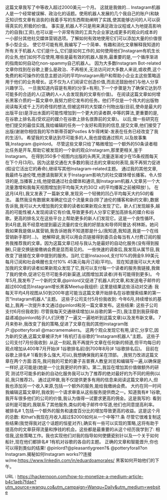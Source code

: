 这篇文章我写了中等收入超过2000美元一个月。 
 这就是我做的… 
 Instagram机器人是一个经常被误解、政治化的话题。使用机器人发展的几个我自己的账户(和缺乏知识性文章有沮丧的)我着手写的东西帮助阐明了实践,使其能够访问的人可以获得真实的,积极的价值。 
 事实是,机器人不只是用来满足政治议程或人为地提高影响力的自我(工资),也可以是一个非常有效的工具为企业家达成更多的观众的成本的一小部分其他社交媒体营销选项。了解如何有效地使用它们可以添加大量的价值很多小型企业。 
 使它尽可能有用,我编写了一个简单、有趣和消化文章解释我知道的所有关于机器人:它们是什么,它们是如何工作的,如何使用他们Instagram有机生长的业务,他们如何不应使用,哪些是最有效的机器人服务,最重要的是,一个循序渐进的指南如何自动化non-spammy自己机器人。 
 因为大多数Instagram Bot-related文章你找到在谷歌上要么是政治、不再相关,无法访问对大多数人来说,或收费,这个免费的和可操作的信息主题访问的平均Instagram用户和帮助小企业主这些策略适用于他们的业务增长。这不仅为人们阅读它创造价值,而且还鼓励他们与他人分享兴趣学习。 
 一旦我知道内容是有用的(分享=有用),下一个步骤是为了确保它达到尽可能多的合适的人(正确的人=人会发现我的文章有价值)。 
 在阅读这篇文章如何增长黑客介质的一篇文章中,我努力把它发布的任务。他们不仅是一个伟大的出版物阅读每天成千上万的奇怪的想法,但被这样的大型媒介刊物出版(目前,使命是最大的出版平台)是浮出水面的可能性增加到一个更大的读者群,中等的算法,更重要的是,在谷歌上排名高(受欢迎的媒介在谷歌上排名很靠前的文章)。 
 以后,做一些研究在他们提交的最佳实践,我给编辑的任务一个友好和周到的信息,提交文章,他们接受了出版(谢谢你相信我的写作斯蒂芬妮Postles &乍得烤架-发表在任务已经改变了我的生活!)。 
 希望我的文章达到尽可能多的人,我也提倡通过照片,以及故事集锦,Instagram @pinlord。 
 尽管这些文章只给了略微增加一个额外的50条读者相比任务是开车,帮助它被发现的一个新的观众Instagram,那里更相关,鉴于Instagram。 
 在得到350多个视图内出版的头两天,流量逐渐减少在15条视图每天在下个月(3月)。因为这是交通在大多数的我过去的文章如何表现,我不再努力促进(假设它活出它的寿命),继续写其他Instagram-related主题。 
 通过我的其他文章,我最终与迪伦嘿,他邀请我聊天关于Instagram影响力的社交媒体增长播客。令人惊讶的是,当播客上线,他提倡通过社会媒体和通讯,我Instagram机器人文章另一个大流量激增和我每天视图增加到平均每天大约30(2 x的平均播客之前被释放! 
 )。 
 在这月(4月),我又发表了一篇新文章,发现另一个轻微的凹凸平均每天大约50的看法。 
 虽然我没有数据来准确定位这个流量来自(除了迪伦的播客和新的文章),数据告诉我,我可以大大增加我的文章的读者如果新观众发现了它。新人们发现越多,越高的可能性被人发现阅读它有价值,导致更多的人分享它更加高排名的媒介和谷歌。更高的排名又在这些平台上帮助更多的新人们发现它。这是一个良性循环。 
 到4月底,我不经意地提到最近流量的变化我的好朋友和导师阿曼达·柯林斯。她问我如果我是做从属营销,我告诉她我不知道那是什么(我知道,我知道,我是一个在线营销新手那时…)。 
 她解释说,我可以用会员链接得到委员会每当有人付费订阅的服务我推荐我的文章。因为这篇文章已经与我认为是最好的自动化服务(没有得到报酬),只是交换链接缴纳会费是显而易见的。 
 一些快速的调查后,我发现从属节目,我改变了链接在文章中提到的服务。当时,它是Instazood,支付10%的佣金9.99美元每月订阅和社会唤醒也支付10% 45美元每月订阅(平均)。 
 现在知道我可以大大增加我的文章的读者如果新观众发现了它,我可以支付每一个读者的服务我链接,我做了我的使命,促进它在尽可能多的新渠道,试图增加其读者(并有可能得到更多)。 
 今年5月,我发布了一个新的文章,@pinlord又促进了机器人的文章,和发送电子邮件的超过600成员Instagram增长黑客Meetup我组织: 
 这里是结果这些活动对交通: 
 我每天平均4月视图从50到200年底可能当这篇文章开始排名在谷歌搜索结果的第一页“Instagram机器人”主题。 
 这些子公司支付5月份我收到: 
 今年6月,持续增长的基础上,我再一次提升本文通过@pinlord和另一篇文章发布。这些结果: 
 这些子公司支付6月份我收到: 
 尽管我每天交通继续增加(从谷歌的第一页),我注意到我获得收益递减@pinlord帖子(人们厌倦了一遍又一遍地听到这篇文章)以及发布新文章。 
 7月来弥补,我改变了我的策略,促进了文章在我的其他Instagram账户:@potteryforall @macramemakers。 
 这两个观众发现它有用,读它,分享它,因为新的交通,这篇文章被评为# 1有机打击谷歌的“Instagram机器人”主题。 
 这些子公司支付7月份我收到: 
 从这一刻起,我不再提升文章在任何新的频道,但平均每日的观点增加从400年7月开始(# 1谷歌排名前)到700年8月(# 1谷歌排名后)。 
 目前在谷歌上排名# 1(看到多么强大,可以),我想确保我的呆在顶部。 
 ,我努力改进这篇文章在两个方面:首先,我问我的可爱的妻子吉普赛人教皇浏览和编辑写一遍,以确保是一样好,这可能是(她是一个比我更好的作家)。第二,我旨在增加其价值做额外的研究 
 测试尽可能多的新的自动化服务我可以为了推荐的绝对最好的为不同的用例(以前,我只推荐2)。 
 通过这样做,我不仅提供更多有用的信息来阅读这篇文章的人,但我也添加另一个收入来源,包括一个额外的服务,能给我缴纳会费。 
 大约在同一时间我编辑这篇文章时,我收到一个请求审查从这些服务提供商之一。知道我有# 1谷歌,我开车很多他们的公司的价值,我认为值得一试要求更高的佣金。这是我写的: 
 看到谈判是可能的,我联系了其他服务,类似的电子邮件中写道,他们也同意提高利率。 
 被排名# 1,包括一个额外的服务和速度百分比的增加导致更高的收益。这是这个月的总数: 
 和that’s我现在月收入超过$2000如何从一个中等??.条 
 尽管它很难复制这些结果(我觉得我对这个话题的恒星对齐),确实有一些可以实现的策略,这将有助于提高你的文章获得流量和挣钱的机会。这些都是最重要的从这个经历我学到了: 
 相信我,这些策略工作。我也实现他们对我的指导如何使搪瓷别针以及一个关于如何船针,现在他们都排名# 1有机对谷歌的各自的主题。 
 正确的文章和智能晋升,你也可以得到类似的结果! 
 @pinlord?@pleasantlygreen?& @potteryforall?on Instagram.揭秘如何Instagram works??连接w/me:https://www.linkedin.com/in/eduardoamorales/ 
 黑客如何开始他们的下午。 
  
   
  URL : https://hackernoon.com/how-to-monetize-a-medium-article-b4c1aeb7fdae?utm_source=wanqu.co&utm_campaign=Wanqu+Daily&utm_medium=website